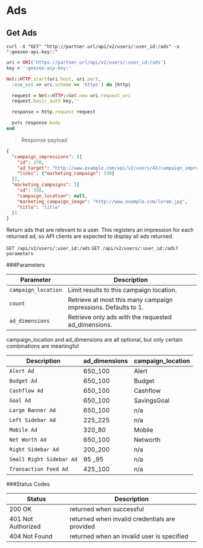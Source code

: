 # Ads

## Get Ads

```shell
curl -X "GET" "http://partner.url/api/v2/users/:user_id:/ads" -u ":geezeo-api-key::"
```

```ruby
uri = URI('https://partner.url/api/v2/users/:user_id:/ads')
key = ':geezeo-aip-key:'

Net::HTTP.start(uri.host, uri.port,
  :use_ssl => uri.scheme == 'https') do |http|

  request = Net::HTTP::Get.new uri.request_uri
  request.basic_auth key,''

  response = http.request request

  puts response.body
end

```

> Response payload

```json
{
  "campaign_impressions": [{
    "id": 270,
    "ad_target": "http://www.example.com/api/v2/users/42/campaign_impressions/270/click",
    "links": {"marketing_campaign": 338}
  }],
  "marketing_campaigns": [{
    "id": 338,
    "campaign_location": null,
    "marketing_campaign_image": "http://www.example.com/lorem.jpg",
    "title": "title"
  }]
}
```

Return ads that are relevant to a user. This registers an impression for each returned ad, so API clients are expected to display all ads returned.

`GET /api/v2/users/:user_id:/ads`
`GET /api/v2/users/:user_id:/ads?parameters`

###Parameters

Parameter | Description
--------- | -----------
`campaign_location` | Limit results to this campaign location.
`count` | Retrieve at most this many campaign impressions. Defaults to 1.
`ad_dimensions` | Retrieve only ads with the requested ad_dimensions.

<aside class="warning">campaign_location and ad_dimensions are all optional, but only certain combinations are meaningful</aside>


Description | ad_dimensions | campaign_location
----------- | ------------- | -----------------
`Alert Ad` | 650_100 | Alert
`Budget Ad` | 650_100 | Budget
`Cashflow Ad` | 650_100 | Cashflow
`Goal Ad` | 650_100 | SavingsGoal
`Large Banner Ad` | 650_100 | n/a
`Left Sidebar Ad` | 225_225 | n/a
`Mobile Ad` | 320_80 | Mobile
`Net Worth Ad` | 650_100 | Networth
`Right Sidebar Ad` | 200_200 | n/a
`Small Right Sidebar Ad` | 95 _95 | n/a
`Transaction Feed Ad` | 425_100 | n/a


###Status Codes

Status | Description
------ | -----------
200 OK | returned when successful
401 Not Authorized | returned when invalid credentials are provided
404 Not Found | returned when an invalid user is specified

